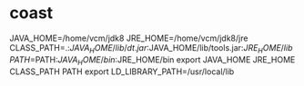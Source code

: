 # coast

JAVA_HOME=/home/vcm/jdk8
JRE_HOME=/home/vcm/jdk8/jre
CLASS_PATH=.:$JAVA_HOME/lib/dt.jar:$JAVA_HOME/lib/tools.jar:$JRE_HOME/lib
PATH=$PATH:$JAVA_HOME/bin:$JRE_HOME/bin
export JAVA_HOME JRE_HOME CLASS_PATH PATH
export LD_LIBRARY_PATH=/usr/local/lib